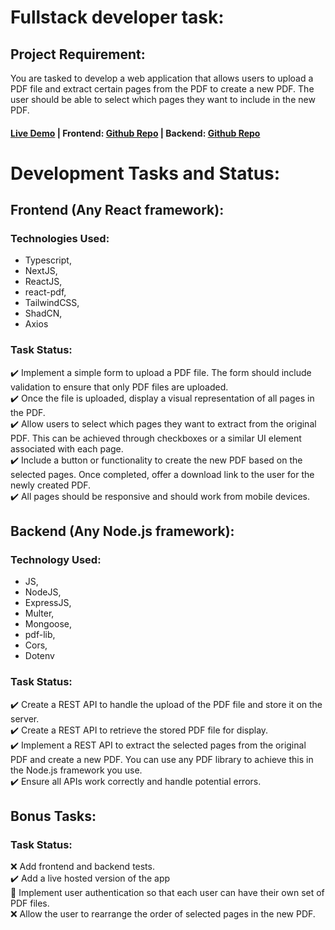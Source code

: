 # Fullstack developer task:

## Project Requirement:

You are tasked to develop a web application that allows users to upload a PDF file and extract certain pages from the PDF to create a new PDF. The user should be able to select which pages they want to include in the new PDF.


#### [Live Demo](https://pdf-extractor-bice.vercel.app/) | **Frontend:** [Github Repo](https://github.com/mustafa854/pdf-extractor) | **Backend:** [Github Repo](https://github.com/mustafa854/pdfCreator-backend)


# Development Tasks and Status:

## Frontend (Any React framework):

### Technologies Used: 
- Typescript, 
- NextJS, 
- ReactJS,
- react-pdf,
- TailwindCSS,
- ShadCN,
- Axios 

### Task Status:
✔️ Implement a simple form to upload a PDF file. The form should include validation to ensure that only PDF files are uploaded.  
✔️ Once the file is uploaded, display a visual representation of all pages in the PDF.  
✔️ Allow users to select which pages they want to extract from the original PDF. This can be achieved through checkboxes or a similar UI element associated with each page.  
✔️ Include a button or functionality to create the new PDF based on the selected pages. Once completed, offer a download link to the user for the newly created PDF.  
✔️ All pages should be responsive and should work from mobile devices.  

## Backend (Any Node.js framework):

### Technology Used: 
- JS,
- NodeJS,
- ExpressJS,
- Multer,
- Mongoose,
- pdf-lib,
- Cors,
- Dotenv 

### Task Status:
✔️ Create a REST API to handle the upload of the PDF file and store it on the server.  
✔️ Create a REST API to retrieve the stored PDF file for display.  
✔️ Implement a REST API to extract the selected pages from the original PDF and create a new PDF. You can use any PDF library to achieve this in the Node.js framework you use.  
✔️ Ensure all APIs work correctly and handle potential errors.  


## Bonus Tasks:

### Task Status:
❌ Add frontend and backend tests.  
✔️ Add a live hosted version of the app  
🚧 Implement user authentication so that each user can have their own set of PDF files.  
❌ Allow the user to rearrange the order of selected pages in the new PDF.  